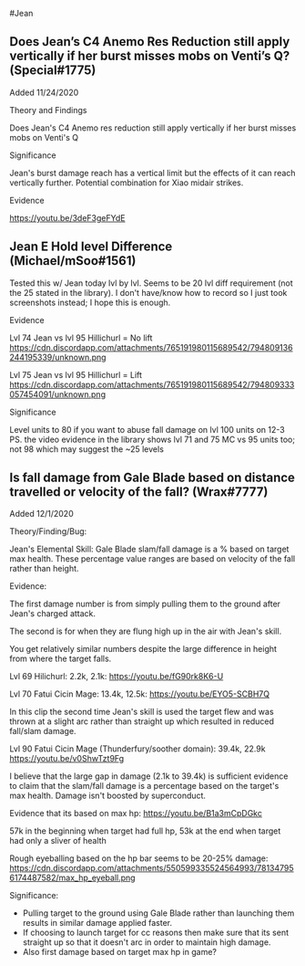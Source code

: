 #Jean

## Does Jean’s C4 Anemo Res Reduction still apply vertically if her burst misses mobs on Venti’s Q? (Special#1775)

Added 11/24/2020

Theory and Findings

Does Jean's C4 Anemo res reduction still apply vertically if her burst misses mobs on Venti's Q

Significance

Jean's burst damage reach has a vertical limit but the effects of it can reach vertically further. Potential combination for Xiao midair strikes.

Evidence

https://youtu.be/3deF3geFYdE 

## Jean E Hold level Difference (Michael/mSoo#1561)

Tested this w/ Jean today lvl by lvl. Seems to be 20 lvl diff requirement (not the 25 stated in the library). I don't have/know how to record so I just took screenshots instead; I hope this is enough.

Evidence

Lvl 74 Jean vs lvl 95 Hillichurl = No lift
https://cdn.discordapp.com/attachments/765191980115689542/794809136244195339/unknown.png 

Lvl 75 Jean vs lvl 95 Hillichurl = Lift
https://cdn.discordapp.com/attachments/765191980115689542/794809333057454091/unknown.png 

Significance

Level units to 80 if you want to abuse fall damage on lvl 100 units on 12-3 PS. the video evidence in the library shows lvl 71 and 75 MC vs 95 units too; not 98 which may suggest the ~25 levels

## Is fall damage from Gale Blade based on distance travelled or velocity of the fall? (Wrax#7777)

Added 12/1/2020

Theory/Finding/Bug:

Jean's Elemental Skill: Gale Blade slam/fall damage is a % based on target max health. These percentage value ranges are based on velocity of the fall rather than height.

Evidence:

The first damage number is from simply pulling them to the ground after Jean's charged attack.

The second is for when they are flung high up in the air with Jean's skill.

You get relatively similar numbers despite the large difference in height from where the target falls.

Lvl 69 Hilichurl: 2.2k, 2.1k: https://youtu.be/fG90rk8K6-U

Lvl 70 Fatui Cicin Mage: 13.4k, 12.5k: https://youtu.be/EYO5-SCBH7Q

In this clip the second time Jean's skill is used the target flew and was thrown at a slight arc rather than straight up which resulted in reduced fall/slam damage.

Lvl 90 Fatui Cicin Mage (Thunderfury/soother domain):  39.4k, 22.9k https://youtu.be/v0ShwTzt9Fg

I believe that the large gap in damage (2.1k to 39.4k) is sufficient evidence to claim that the slam/fall damage is a percentage based on the target's max health. Damage isn't boosted by superconduct.

Evidence that its based on max hp: https://youtu.be/B1a3mCpDGkc

57k in the beginning when target had full hp, 53k at the end when target had only a sliver of health

Rough eyeballing based on the hp bar seems to be 20-25% damage: https://cdn.discordapp.com/attachments/550599335524564993/781347956174487582/max_hp_eyeball.png 

Significance:

* Pulling target to the ground using Gale Blade rather than launching them results in similar damage applied faster.
* If choosing to launch target for cc reasons then make sure that its sent straight up so that it doesn't arc in order to maintain high damage.
* Also first damage based on target max hp in game?

